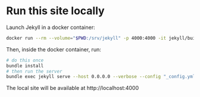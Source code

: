 # Run this site locally

Launch Jekyll in a docker container:
```bash
docker run --rm --volume="$PWD:/srv/jekyll" -p 4000:4000 -it jekyll/builder:3.8 bash
```

Then, inside the docker container, run:
```bash
# do this once
bundle install
# then run the server
bundle exec jekyll serve --host 0.0.0.0 --verbose --config "_config.yml,_config_dev.yml"
```

The local site will be available at http://localhost:4000